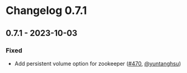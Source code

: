 # Changelog 0.7.1

## 0.7.1 - 2023-10-03

### Fixed

- Add persistent volume option for zookeeper ([#470](https://github.com/antrea-io/theia/pull/336), [@yuntanghsu])

[@yuntanghsu]: https://github.com/heanlan